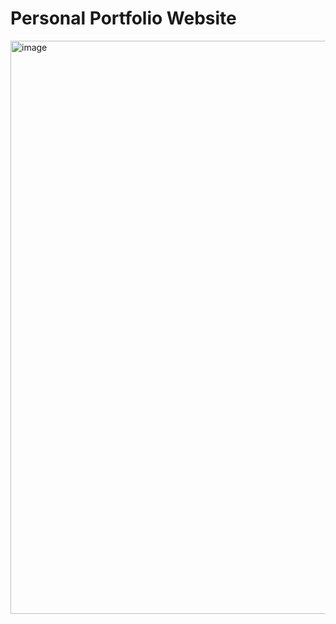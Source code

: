 # Personal Portfolio Website

<img width="917" alt="image" src="https://github.com/SandeepMuthoju/codeclause_portfolio.io/assets/111652103/0a7563f2-a415-456e-a3b8-58d3ee9ceb52">

